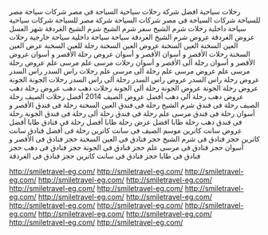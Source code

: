 رحلات سياحية
افضل شركة رحلات سياحية
السياحة فى مصر
شركات سياحة
مصر للسياحة
شركات السياحة فى مصر
شركات السياحة
شركة مصر للسياحة
شركات سياحية
سياحة داخلية
رحلات شرم الشيخ
سفر شرم الشيخ
شرم الشيخ
الغردقة
شهر العسل
عروض الغردقة
عروض شرم الشيخ
الغردقة
سياحة
سياحة داخلية
سياحة خارجية
رحلات العين السخنة 
العين السخنة
عروض العين السخنة 
رحلة للعين السخنة
عرض العين السخنة
رحلات الأقصر و أسوان
الأقصر و أسوان
عروض رحلة الأقصر و أسوان
عروض الأقصر و أسوان
رحلة ألى الأقصر و أسوان
رحلات مرسى علم
مرسى علم
عروض رحلة مرسى علم
عروض مرسى علم
رحلة ألى مرسى علم
رحلات راس السدر
راس السدر
عروض رحلة راس السدر
عروض راس السدر
رحلة ألى راس السدر
رحلات الجونة
الجونة
عروض رحلة الجونة
عروض الجونة
رحلة ألى الجونة
رحلات دهب
دهب
عروض رحلة دهب
عروض دهب
رحلة ألى دهب
أفضل عروض الصيف 2014
أفضل رحلات الصيف
رحلة الصيف
رحلة فى فندق شرم الشيخ
رحلة فى فندق العين السخنة
رحلة فى فندق الأقصر و أسوان
رحلة فى فندق مرسى علم
رحلة فى فندق رحلة ألى
رحلة فى فندق الجونة
رحلة فى فندق دهب
رحلة طابا
افضل عرض رحلة طابا
أفضل رحلة فى فنادق طابا
أفضل عروض سانت كاترين
موسم الصيف فى سانت كاترين
رحلة فى أفضل فنادق سانت كاترين
حجز فنادق فى شرم الشيخ
حجز فنادق فى العين السخنة
حجز فنادق فى الأقصر و أسوان
حجز فنادق فى مرسى علم
حجز فنادق فى الجونة
حجز فنادق فى دهب
حجز فنادق فى طابا
حجز فنادق فى سانت كاترين
حجز فنادق فى الغردقة

http://smiletravel-eg.com/
http://smiletravel-eg.com/
http://smiletravel-eg.com/
http://smiletravel-eg.com/
http://smiletravel-eg.com/
http://smiletravel-eg.com/
http://smiletravel-eg.com/
http://smiletravel-eg.com/
http://smiletravel-eg.com/
http://smiletravel-eg.com/
http://smiletravel-eg.com/
http://smiletravel-eg.com/
http://smiletravel-eg.com/
http://smiletravel-eg.com/
http://smiletravel-eg.com/
http://smiletravel-eg.com/
http://smiletravel-eg.com/
